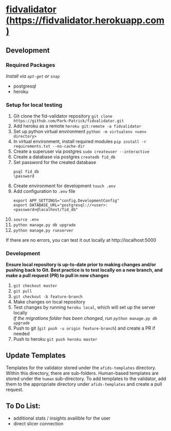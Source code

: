 # [fidvalidator (https://fidvalidator.herokuapp.com)](fidvalidator.herokuapp.com)

## Development
### Required Packages
_Install via `apt-get` or `snap`_
* postgresql
* heroku

### Setup for local testing
1. Git clone the fid-validator repository `git clone https://github.com/Park-Patrick/fidvalidator.git`
2. Add heroku as a remote `heroku git:remote -a fidvalidator`
3. Set up python virtual environment `python -m virtualenv <venv directory>`
4. In virtual environment, install required modules `pip install -r requirements.txt --no-cache-dir`
5. Create a superuser via postgres `sudo createuser --interactive`
6. Create a database via postgres `createdb fid_db`
7. Set password for the created database
    ```
    psql fid_db
    \password
    ```
8. Create environment for development `touch .env`
9. Add configuration to `.env` file
   ```
   export APP_SETTINGS="config.DevelopmentConfig"
   export DATABASE_URL="postgresql://<user>:<password>@localhost/fid_db"
   ```
10. `source .env`
11. `python manage.py db upgrade`
12. `python manage.py runserver`

If there are no errors, you can test it out locally at http://localhost:5000

### Development
**Ensure local repository is up-to-date prior to making changes and/or pushing back to Git. Best practice is to test locally on a new branch, and make a pull request (PR) to pull in new changes**
1. `git checkout master`
2. `git pull`
3. `git checkout -b feature-branch`
4. Make changes on local repository
2. Test changes by running `heroku local`, which will set up the server locally \
_If the migrations folder has been changed, run `python manage.py db upgrade`_
3. Push to git (`git push -u origin feature-branch`) and create a PR if needed
4. Push to heroku `git push heroku master`

## Update Templates
Templates for the validator stored under the `afids-templates` directory. Within this directory, there are sub-folders. Human-based templates are stored under the `human` sub-directory. To add templates to the validator, add them to the appropriate directory under `afids-templates` and create a pull request.

## To Do List:
* additional stats / insights availible for the user
* direct slicer connection
